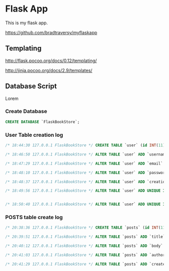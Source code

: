 # Flask App

This is my flask app.

https://github.com/bradtraversy/myflaskapp

## Templating

http://flask.pocoo.org/docs/0.12/templating/

http://jinja.pocoo.org/docs/2.9/templates/

## Database Script

Lorem

### Create Database

```sql
CREATE DATABASE `FlaskBookStore`;
```

### User Table creation log

```sql
/* 18:44:30 127.0.0.1 FlaskBookStore */ CREATE TABLE `user` (id INT(11) UNSIGNED NOT NULL PRIMARY KEY AUTO_INCREMENT);

/* 18:46:50 127.0.0.1 FlaskBookStore */ ALTER TABLE `user` ADD `username` VARCHAR(50)  NOT NULL  DEFAULT ''  AFTER `id`;

/* 18:47:29 127.0.0.1 FlaskBookStore */ ALTER TABLE `user` ADD `email` VARCHAR(50)  NOT NULL  DEFAULT ''  AFTER `username`;

/* 18:48:10 127.0.0.1 FlaskBookStore */ ALTER TABLE `user` ADD `password` VARCHAR(100)  NOT NULL  DEFAULT ''  AFTER `email`;

/* 18:48:37 127.0.0.1 FlaskBookStore */ ALTER TABLE `user` ADD `creation_date` DATE  NOT NULL  AFTER `password`;

/* 18:49:56 127.0.0.1 FlaskBookStore */ ALTER TABLE `user` ADD UNIQUE INDEX `username_unique` (`username`);


/* 18:50:40 127.0.0.1 FlaskBookStore */ ALTER TABLE `user` ADD UNIQUE INDEX `email_unique` (`email`);

```


### POSTS table create log 

```sql
/* 20:38:36 127.0.0.1 FlaskBookStore */ CREATE TABLE `posts` (id INT(11) UNSIGNED NOT NULL PRIMARY KEY AUTO_INCREMENT);

/* 20:39:51 127.0.0.1 FlaskBookStore */ ALTER TABLE `posts` ADD `title` VARCHAR(50)  NOT NULL  DEFAULT ''  AFTER `id`;

/* 20:40:12 127.0.0.1 FlaskBookStore */ ALTER TABLE `posts` ADD `body` TEXT  NULL  AFTER `title`;

/* 20:41:03 127.0.0.1 FlaskBookStore */ ALTER TABLE `posts` ADD `author` VARCHAR(20)  NOT NULL  DEFAULT ''  AFTER `body`;

/* 20:41:29 127.0.0.1 FlaskBookStore */ ALTER TABLE `posts` ADD `create_date` DATE  NOT NULL  AFTER `author`;
```